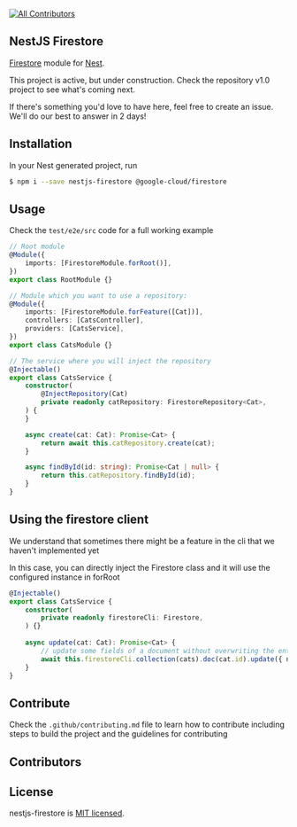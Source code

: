 <!-- ALL-CONTRIBUTORS-BADGE:START - Do not remove or modify this section -->
[![All Contributors](https://img.shields.io/badge/all_contributors-13-orange.svg?style=flat-square)](#contributors)
<!-- ALL-CONTRIBUTORS-BADGE:END -->

## NestJS Firestore

[Firestore](https://cloud.google.com/firestore/docs/reference/libraries) module for [Nest](https://github.com/nestjs/nest).

This project is active, but under construction. Check the repository v1.0 project to see what's coming next.

If there's something you'd love to have here, feel free to create an issue. We'll do our best to answer in 2 days!

## Installation

In your Nest generated project, run

```bash
$ npm i --save nestjs-firestore @google-cloud/firestore
```

## Usage

Check the `test/e2e/src` code for a full working example

```typescript
// Root module
@Module({
    imports: [FirestoreModule.forRoot()],
})
export class RootModule {}

// Module which you want to use a repository:
@Module({
    imports: [FirestoreModule.forFeature([Cat])],
    controllers: [CatsController],
    providers: [CatsService],
})
export class CatsModule {}

// The service where you will inject the repository
@Injectable()
export class CatsService {
    constructor(
        @InjectRepository(Cat)
        private readonly catRepository: FirestoreRepository<Cat>,
    ) {
    }

    async create(cat: Cat): Promise<Cat> {
        return await this.catRepository.create(cat);
    }

    async findById(id: string): Promise<Cat | null> {
        return this.catRepository.findById(id);
    }
}
```

## Using the firestore client

We understand that sometimes there might be a feature in the cli that we haven't implemented yet

In this case, you can directly inject the Firestore class and it will use the configured instance in forRoot

```typescript
@Injectable()
export class CatsService {
    constructor(
        private readonly firestoreCli: Firestore,
    ) {}
    
    async update(cat: Cat): Promise<Cat> {
        // update some fields of a document without overwriting the entire document, use the following language-specific update() method:
        await this.firestoreCli.collection(cats).doc(cat.id).update({ name: 'Frank' });
    }
}

```

## Contribute

Check the `.github/contributing.md` file to learn how to contribute including 
steps to build the project and the guidelines for contributing

## Contributors

<!-- ALL-CONTRIBUTORS-LIST:START -->
<!-- prettier-ignore-start -->
<!-- markdownlint-disable -->

<!-- markdownlint-restore -->
<!-- prettier-ignore-end -->

<!-- ALL-CONTRIBUTORS-LIST:END -->


## License

nestjs-firestore is [MIT licensed](LICENSE).
